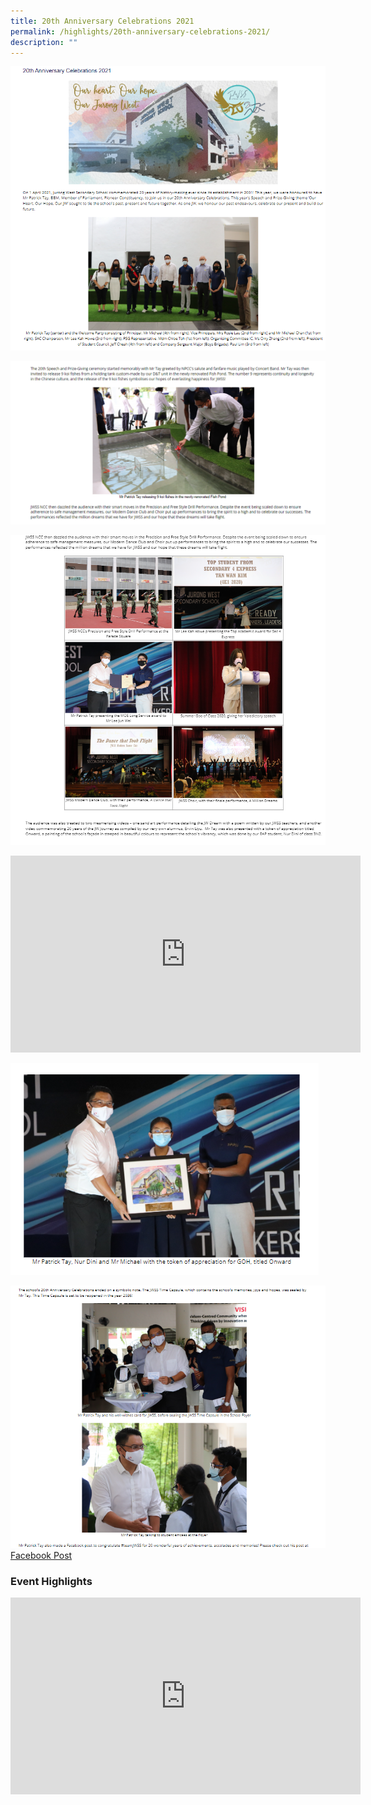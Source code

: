 ```yaml
---
title: 20th Anniversary Celebrations 2021
permalink: /highlights/20th-anniversary-celebrations-2021/
description: ""
---
```

![](/images/anniversary1.png)

![](/images/anniversary2.png)

![](/images/anniversary3.png)

<iframe width="560" height="315" src="https://www.youtube.com/embed/UfUoJD3DS0I" title="YouTube video player" frameborder="0" allow="accelerometer; autoplay; clipboard-write; encrypted-media; gyroscope; picture-in-picture" allowfullscreen></iframe>

![](/images/anniversary4.png)

![](/images/anniversary5.png)
[Facebook Post](https://m.facebook.com/story.php?story_fbid=3746584215376632&id=194570657244690%3E)

### Event Highlights
<iframe width="560" height="315" src="https://www.youtube.com/embed/ZNtmK029T1Q" title="YouTube video player" frameborder="0" allow="accelerometer; autoplay; clipboard-write; encrypted-media; gyroscope; picture-in-picture" allowfullscreen></iframe>
